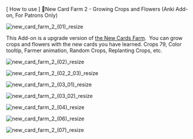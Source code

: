 

[ How to use ] 🌱New Card Farm 2 - Growing Crops and Flowers (Anki Add-on, For Patrons Only)

![new_card_farm_2_(01)_resize](https://github.com/user-attachments/assets/356da942-132f-4328-826f-61fefb34e627)


This Add-on is a upgrade version of [the New Cards Farm](https://www.patreon.com/posts/how-to-use-new-0-105040125?utm_medium=clipboard_copy&utm_source=copyLink&utm_campaign=postshare_creator&utm_content=join_link).  You can grow crops and flowers with the new cards you have learned. Crops 79, Color tooltip, Farmer animation, Random Crops, Replanting Crops, etc.



![new_card_farm_2_(02)_resize](https://github.com/user-attachments/assets/2760e0f3-6458-4312-99db-85ace399e4bd)


![new_card_farm_2_(02_2_03)_resize](https://github.com/user-attachments/assets/7d0881b8-8ace-4b62-9026-7bc4b9559c57)


![new_card_farm_2_(03_01)_resize](https://github.com/user-attachments/assets/886ce850-a80d-4a94-b1af-0bc54a0c74bb)


![new_card_farm_2_(03_02)_resize](https://github.com/user-attachments/assets/191fb96e-c9d3-49aa-8de2-a469fd7456b0)

![new_card_farm_2_(04)_resize](https://github.com/user-attachments/assets/0e2e935e-5f6c-42f4-a0ac-dff190de4cfa)

![new_card_farm_2_(06)_resize](https://github.com/user-attachments/assets/530e9188-99b6-4ae4-85a6-90194362b9ad)


![new_card_farm_2_(07)_resize](https://github.com/user-attachments/assets/34e602b0-1a6c-4224-b63e-d0d171dff74f)

